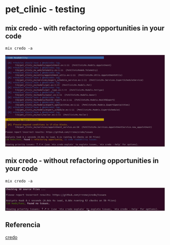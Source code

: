 # pet_clinic - testing

## mix credo - with refactoring opportunities in your code

```
mix credo -a
```
![Credo](https://github.com/erickbarcenas/pet_clinic_mx/blob/main/test/assets/credo.jpeg)


## mix credo - without refactoring opportunities in your code

```
mix credo -a
```
![Credo](https://github.com/erickbarcenas/pet_clinic_mx/blob/main/test/assets/credo_solved.jpeg)

## Referencia

[credo](https://github.com/rrrene/credo)
